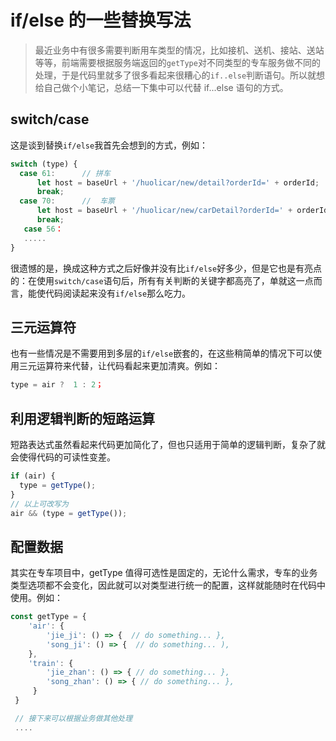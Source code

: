 # if/else 的一些替换写法

> 最近业务中有很多需要判断用车类型的情况，比如接机、送机、接站、送站等等，前端需要根据服务端返回的`getType`对不同类型的专车服务做不同的处理，于是代码里就多了很多看起来很糟心的`if..else`判断语句。所以就想给自己做个小笔记，总结一下集中可以代替 if...else 语句的方式。

## switch/case

这是谈到替换`if/else`我首先会想到的方式，例如：

```javascript
switch (type) {
  case 61:      // 拼车
      let host = baseUrl + '/huolicar/new/detail?orderId=' + orderId;
      break;
  case 70:      //  车票
      let host = baseUrl + '/huolicar/new/carDetail?orderId=' + orderId;
      break;
   case 56：
   .....
}
```

很遗憾的是，换成这种方式之后好像并没有比`if/else`好多少，但是它也是有亮点的：在使用`switch/case`语句后，所有有关判断的关键字都高亮了，单就这一点而言，能使代码阅读起来没有`if/else`那么吃力。

## 三元运算符

也有一些情况是不需要用到多层的`if/else`嵌套的，在这些稍简单的情况下可以使用三元运算符来代替，让代码看起来更加清爽。例如：

```javascript
type = air ?  1 : 2；
```

## 利用逻辑判断的短路运算

短路表达式虽然看起来代码更加简化了，但也只适用于简单的逻辑判断，复杂了就会使得代码的可读性变差。

```javascript
if (air) {
  type = getType();
}
// 以上可改写为
air && (type = getType());
```

## 配置数据

其实在专车项目中，getType 值得可选性是固定的，无论什么需求，专车的业务类型选项都不会变化，因此就可以对类型进行统一的配置，这样就能随时在代码中使用。例如：

```javascript
const getType = {
    'air': {
        'jie_ji': () => {  // do something... },
        'song_ji': () => {  // do something... ),
    },
    'train': {
        'jie_zhan': () => { // do something... },
        'song_zhan': () => { // do something... },
     }
 }

 // 接下来可以根据业务做其他处理
 ....
```

